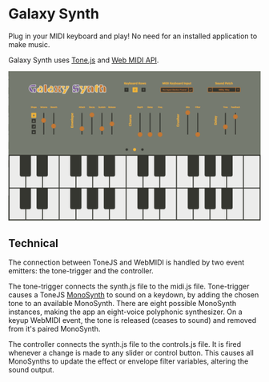 # Galaxy Synth

Plug in your MIDI keyboard and play! No need for an installed application to make music.

Galaxy Synth uses [Tone.js](https://github.com/Tonejs/Tone.js/) and [Web MIDI API](https://webaudio.github.io/web-midi-api/).

![Galaxy Synth Screenshot](app/static/screenshot.png)

## Technical

The connection between ToneJS and WebMIDI is handled by two event emitters: the tone-trigger and the controller.

The tone-trigger connects the synth.js file to the midi.js file. Tone-trigger causes a ToneJS [MonoSynth](https://tonejs.github.io/docs/#MonoSynth) to sound on a keydown, by adding the chosen tone to an available MonoSynth. There are eight possible MonoSynth instances, making the app an eight-voice polyphonic synthesizer. On a keyup WebMIDI event, the tone is released (ceases to sound) and removed from it's paired MonoSynth.

The controller connects the synth.js file to the controls.js file. It is fired whenever a change is made to any slider or control button. This causes all MonoSynths to update the effect or envelope filter variables, altering the sound output.
